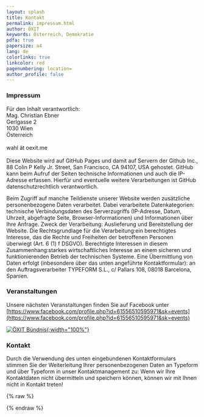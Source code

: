 ```yaml
---
layout: splash
title: Kontakt
permalink: impressum.html
author: ÖXIT
keywords: Österreich, Demokratie
pdfa: true
papersize: a4
lang: de
colorlinks: true
linkcolor: red
pagenumbering: location=
author_profile: false
---
```


### Impressum

Für den Inhalt verantwortlich:<br />
Mag. Christian Ebner<br />
Gerlgasse 2<br />
1030 Wien<br />
Österreich<br />
<br />
wahl ät oexit.me<br />
<br />
Diese Website wird auf GitHub Pages und damit auf Servern der Github Inc., 88 Colin P Kelly Jr. Street, San Francisco, CA 94107, USA gehostet. GitHub kann beim Aufruf der Seiten technische Informationen und auch die IP-Adresse erfassen. Hierfür und eventuelle weitere Verarbeitungen ist GitHub datenschutzrechtlich verantwortlich.

Beim Zugriff auf manche Teildienste unserer Website werden zusätzliche personenbezogene Daten verarbeitet. Dabei verarbeitete Datenkategorien: technische Verbindungsdaten des Serverzugriffs (IP-Adresse, Datum, Uhrzeit, abgefragte Seite, Browser-Informationen) und Informationen über Ihre Anfrage. Zweck der Verarbeitung: Auslieferung und Bereitstellung der Website. Die Rechtsgrundlage für die Verarbeitung:ein berechtigtes Interesse, das die Rechte und Freiheiten der betroffenen Personen überwiegt (Art. 6 (1) f DSGVO). Berechtigte Interessen in diesem Zusammenhang:starkes wirtschaftliches Interesse an einem sicheren und funktionierenden Betrieb der technischen Systeme. Eine Übermittlung von Daten erfolgt (inbesondere über das unten angeführte Kontaktformular): an den Auftragsverarbeiter TYPEFORM S.L., c/ Pallars 108, 08018 Barcelona, Spanien.

### Veranstaltungen

Unsere nächsten Veranstaltungen finden Sie auf Facebook unter [https://www.facebook.com/profile.php?id=61556510595971&sk=events](https://www.facebook.com/profile.php?id=61556510595971&sk=events)

[![ÖXIT Bündnis]({{site.url}}{{site.baseurl}}/assets/images/2024-03-16-ÖXIT-Bündnis.png){:width="100%"}](https://www.facebook.com/profile.php?id=61556510595971&sk=events)

### Kontakt

Durch die Verwendung des unten eingebundenen Kontaktformulars stimmen Sie der Weiterleitung Ihrer personenbezogenen Daten an Typeform und über Typeform in unser Kontaktmanagement zu: Wenn wir Ihre Kontaktdaten nicht übermitteln und speichern können, können wir mit Ihnen nicht in Kontakt treten!

{% raw %} <div data-tf-live="01HPXMXNWAF7B20DBKBB4V06W1"></div><script src="//embed.typeform.com/next/embed.js"></script> {% endraw %}
